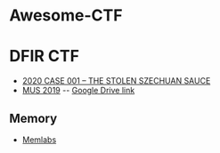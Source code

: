 # Awesome-CTF
# DFIR CTF
* [2020 CASE 001 – THE STOLEN SZECHUAN SAUCE](https://dfirmadness.com/the-stolen-szechuan-sauce/)
* [MUS 2019](https://www.hecfblog.com/2019/04/daily-blog-657-mus2019-dfir-ctf-open-to.html) -- [Google Drive link](https://drive.google.com/drive/u/0/mobile/folders/1E0lELj9NouMwSMGZCI7lXWRqYE2uQCpW?usp=sharing)

## Memory
* [Memlabs](https://github.com/stuxnet999/MemLabs)
